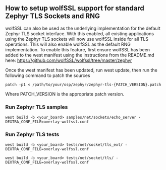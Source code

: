 ## How to setup wolfSSL support for standard Zephyr TLS Sockets and RNG

wolfSSL can also be used as the underlying implementation for the default Zephyr TLS socket interface.
With this enabled, all existing applications using the Zephyr TLS sockets will now use wolfSSL inside
for all TLS operations. This will also enable wolfSSL as the default RNG implementation. To enable this
feature, first ensure wolfSSL has been added to the west manifest using the instructions from the
README.md here: https://github.com/wolfSSL/wolfssl/tree/master/zephyr

Once the west manifest has been updated, run west update, then run the following command to patch the sources

```
patch -p1 < /path/to/your/osp/zephyr/zephyr-tls-{PATCH_VERSION}.patch
```

Where PATCH_VERSION is the appropriate patch version.

### Run Zephyr TLS samples

```
west build -b <your_board> samples/net/sockets/echo_server -DEXTRA_CONF_FILE=overlay-wolfssl.conf
```

### Run Zephyr TLS tests

```
west build -b <your_board> tests/net/socket/tls_ext/ -DEXTRA_CONF_FILE=overlay-wolfssl.conf
```

```
west build -b <your_board> tests/net/socket/tls/ -DEXTRA_CONF_FILE=overlay-wolfssl.conf
```


